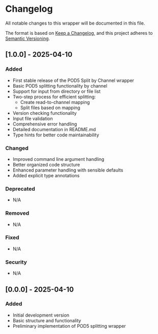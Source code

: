 # Changelog

All notable changes to this wrapper will be documented in this file.

The format is based on [Keep a Changelog](https://keepachangelog.com/en/1.0.0/),
and this project adheres to [Semantic Versioning](https://semver.org/spec/v2.0.0.html).

## [1.0.0] - 2025-04-10

### Added
- First stable release of the POD5 Split by Channel wrapper
- Basic POD5 splitting functionality by channel
- Support for input from directory or file list
- Two-step process for efficient splitting:
  - Create read-to-channel mapping
  - Split files based on mapping
- Version checking functionality
- Input file validation
- Comprehensive error handling
- Detailed documentation in README.md
- Type hints for better code maintainability

### Changed
- Improved command line argument handling
- Better organized code structure
- Enhanced parameter handling with sensible defaults
- Added explicit type annotations

### Deprecated
- N/A

### Removed
- N/A

### Fixed
- N/A

### Security
- N/A

## [0.0.0] - 2025-04-10

### Added
- Initial development version
- Basic structure and functionality
- Preliminary implementation of POD5 splitting wrapper 